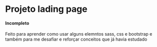 <h1>Projeto lading page</h1>
<h4>Incompleto</h4>

<p>Feito para aprender como usar alguns elemntos sass, css e bootstrap e também para  me desafiar e reforçar conceitos que já havia estudado   </p>
